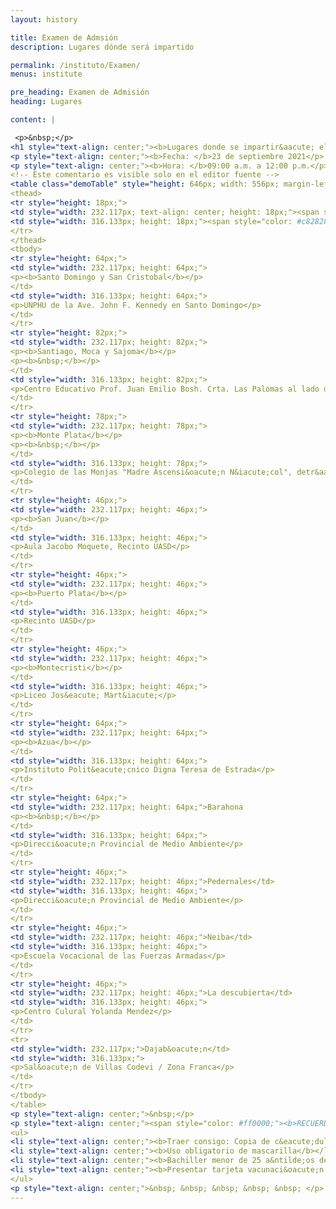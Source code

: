 ```yaml
---
layout: history

title: Examen de Admsión
description: Lugares dónde será impartido

permalink: /instituto/Examen/
menus: institute

pre_heading: Examen de Admisión
heading: Lugares

content: |

 <p>&nbsp;</p>
<h1 style="text-align: center;"><b>Lugares donde se impartir&aacute; el examen de </b><b>admisi&oacute;n</b></h1>
<p style="text-align: center;"><b>Fecha: </b>23 de septiembre 2021</p>
<p style="text-align: center;"><b>Hora: </b>09:00 a.m. a 12:00 p.m.</p>
<!-- Este comentario es visible solo en el editor fuente -->
<table class="demoTable" style="height: 646px; width: 556px; margin-left: auto; margin-right: auto;">
<thead>
<tr style="height: 18px;">
<td style="width: 232.117px; text-align: center; height: 18px;"><span style="color: #c82828;">Provincia</span></td>
<td style="width: 316.133px; height: 18px;"><span style="color: #c82828;">Lugar</span></td>
</tr>
</thead>
<tbody>
<tr style="height: 64px;">
<td style="width: 232.117px; height: 64px;">
<p><b>Santo Domingo y San Cristobal</b></p>
</td>
<td style="width: 316.133px; height: 64px;">
<p>UNPHU de la Ave. John F. Kennedy en Santo Domingo</p>
</td>
</tr>
<tr style="height: 82px;">
<td style="width: 232.117px; height: 82px;">
<p><b>Santiago, Moca y Sajoma</b></p>
<p><b>&nbsp;</b></p>
</td>
<td style="width: 316.133px; height: 82px;">
<p>Centro Educativo Prof. Juan Emilio Bosh. Crta. Las Palomas al lado del Club de los ferreteros, Santiago</p>
</td>
</tr>
<tr style="height: 78px;">
<td style="width: 232.117px; height: 78px;">
<p><b>Monte Plata</b></p>
<p><b>&nbsp;</b></p>
</td>
<td style="width: 316.133px; height: 78px;">
<p>Colegio de las Monjas "Madre Ascensi&oacute;n N&iacute;col", detr&aacute;s de la polic&iacute;a Nacional</p>
</td>
</tr>
<tr style="height: 46px;">
<td style="width: 232.117px; height: 46px;">
<p><b>San Juan</b></p>
</td>
<td style="width: 316.133px; height: 46px;">
<p>Aula Jacobo Moquete, Recinto UASD</p>
</td>
</tr>
<tr style="height: 46px;">
<td style="width: 232.117px; height: 46px;">
<p><b>Puerto Plata</b></p>
</td>
<td style="width: 316.133px; height: 46px;">
<p>Recinto UASD</p>
</td>
</tr>
<tr style="height: 46px;">
<td style="width: 232.117px; height: 46px;">
<p><b>Montecristi</b></p>
</td>
<td style="width: 316.133px; height: 46px;">
<p>Liceo Jos&eacute; Mart&iacute;</p>
</td>
</tr>
<tr style="height: 64px;">
<td style="width: 232.117px; height: 64px;">
<p><b>Azua</b></p>
</td>
<td style="width: 316.133px; height: 64px;">
<p>Instituto Polit&eacute;cnico Digna Teresa de Estrada</p>
</td>
</tr>
<tr style="height: 64px;">
<td style="width: 232.117px; height: 64px;">Barahona
<p><b>&nbsp;</b></p>
</td>
<td style="width: 316.133px; height: 64px;">
<p>Direcci&oacute;n Provincial de Medio Ambiente</p>
</td>
</tr>
<tr style="height: 46px;">
<td style="width: 232.117px; height: 46px;">Pedernales</td>
<td style="width: 316.133px; height: 46px;">
<p>Direcci&oacute;n Provincial de Medio Ambiente</p>
</td>
</tr>
<tr style="height: 46px;">
<td style="width: 232.117px; height: 46px;">Neiba</td>
<td style="width: 316.133px; height: 46px;">
<p>Escuela Vocacional de las Fuerzas Armadas</p>
</td>
</tr>
<tr style="height: 46px;">
<td style="width: 232.117px; height: 46px;">La descubierta</td>
<td style="width: 316.133px; height: 46px;">
<p>Centro Culural Yolanda Mendez</p>
</td>
</tr>
<tr>
<td style="width: 232.117px;">Dajab&oacute;n</td>
<td style="width: 316.133px;">
<p>Sal&oacute;n de Villas Codevi / Zona Franca</p>
</td>
</tr>
</tbody>
</table>
<p style="text-align: center;">&nbsp;</p>
<p style="text-align: center;"><span style="color: #ff0000;"><b>RECUERDA</b></span></p>
<ul>
<li style="text-align: center;"><b>Traer consigo: Copia de c&eacute;dula</b></li>
<li style="text-align: center;"><b>Uso obligatorio de mascarilla</b></li>
<li style="text-align: center;"><b>Bachiller menor de 25 a&ntilde;os de edad</b></li>
<li style="text-align: center;"><b>Presentar tarjeta vacunaci&oacute;n contra COVID-19</b></li>
</ul>
<p style="text-align: center;">&nbsp; &nbsp; &nbsp; &nbsp; &nbsp; </p>
---
```

